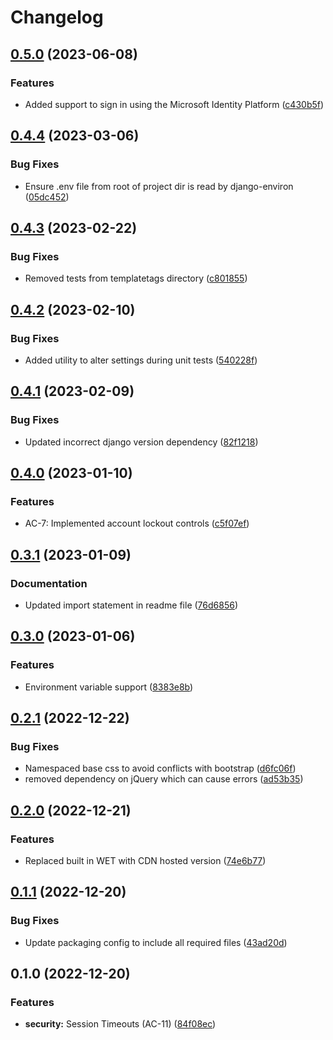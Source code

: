 # Changelog

## [0.5.0](https://github.com/PHACDataHub/django-phac_aspc-helpers/compare/v0.4.4...v0.5.0) (2023-06-08)


### Features

* Added support to sign in using the Microsoft Identity Platform ([c430b5f](https://github.com/PHACDataHub/django-phac_aspc-helpers/commit/c430b5f26e75e603dad149276c5af387ac9d9a51))

## [0.4.4](https://github.com/PHACDataHub/django-phac_aspc-helpers/compare/v0.4.3...v0.4.4) (2023-03-06)


### Bug Fixes

* Ensure .env file from root of project dir is read by django-environ ([05dc452](https://github.com/PHACDataHub/django-phac_aspc-helpers/commit/05dc4526b34f6dea5e03ec8ebd6fb3f21754e68f))

## [0.4.3](https://github.com/PHACDataHub/django-phac_aspc-helpers/compare/v0.4.2...v0.4.3) (2023-02-22)


### Bug Fixes

* Removed tests from templatetags directory ([c801855](https://github.com/PHACDataHub/django-phac_aspc-helpers/commit/c801855c779b1f10b5175c8baf2f57df8d894460))

## [0.4.2](https://github.com/PHACDataHub/django-phac_aspc-helpers/compare/v0.4.1...v0.4.2) (2023-02-10)


### Bug Fixes

* Added utility to alter settings during unit tests ([540228f](https://github.com/PHACDataHub/django-phac_aspc-helpers/commit/540228ffed72d44095a8e7776b1b164a7d2f92b8))

## [0.4.1](https://github.com/PHACDataHub/django-phac_aspc-helpers/compare/v0.4.0...v0.4.1) (2023-02-09)


### Bug Fixes

* Updated incorrect django version dependency ([82f1218](https://github.com/PHACDataHub/django-phac_aspc-helpers/commit/82f1218f9aeefdd8bf345a68cfe32e78806a9c6f))

## [0.4.0](https://github.com/PHACDataHub/django-phac_aspc-helpers/compare/v0.3.1...v0.4.0) (2023-01-10)


### Features

* AC-7: Implemented account lockout controls ([c5f07ef](https://github.com/PHACDataHub/django-phac_aspc-helpers/commit/c5f07efb554181f9cb81716f8861b61901afca56))

## [0.3.1](https://github.com/PHACDataHub/django-phac_aspc-helpers/compare/v0.3.0...v0.3.1) (2023-01-09)


### Documentation

* Updated import statement in readme file ([76d6856](https://github.com/PHACDataHub/django-phac_aspc-helpers/commit/76d685679a055f380e290c408c4e13f3d46dd67e))

## [0.3.0](https://github.com/PHACDataHub/django-phac_aspc-helpers/compare/v0.2.1...v0.3.0) (2023-01-06)


### Features

* Environment variable support ([8383e8b](https://github.com/PHACDataHub/django-phac_aspc-helpers/commit/8383e8b62556f31658f0309be7ab699bab23ca05))

## [0.2.1](https://github.com/PHACDataHub/django-phac_aspc-helpers/compare/v0.2.0...v0.2.1) (2022-12-22)


### Bug Fixes

* Namespaced base css to avoid conflicts with bootstrap ([d6fc06f](https://github.com/PHACDataHub/django-phac_aspc-helpers/commit/d6fc06fe97389723813c69a9065fe5454e340980))
* removed dependency on jQuery which can cause errors ([ad53b35](https://github.com/PHACDataHub/django-phac_aspc-helpers/commit/ad53b355955be6cee6a1a2d801146b68eeb80fb1))

## [0.2.0](https://github.com/PHACDataHub/django-phac_aspc-helpers/compare/v0.1.1...v0.2.0) (2022-12-21)


### Features

* Replaced built in WET with CDN hosted version ([74e6b77](https://github.com/PHACDataHub/django-phac_aspc-helpers/commit/74e6b7765c02afac478b488f70f7063fe4ad35b9))

## [0.1.1](https://github.com/PHACDataHub/django-phac_aspc-helpers/compare/v0.1.0...v0.1.1) (2022-12-20)


### Bug Fixes

* Update packaging config to include all required files ([43ad20d](https://github.com/PHACDataHub/django-phac_aspc-helpers/commit/43ad20d2432bc3eb825af98269e613f098543fc2))

## 0.1.0 (2022-12-20)


### Features

* **security:** Session Timeouts (AC-11) ([84f08ec](https://github.com/PHACDataHub/django-phac_aspc-helpers/commit/84f08eccdb312d4b0d2be5df6b864de86539041b))

